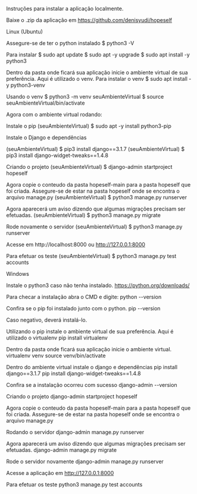 Instruções para instalar a aplicação localmente.

Baixe o .zip da aplicação em https://github.com/denisyudi/hopeself

Linux (Ubuntu)

Assegure-se de ter o python instalado
$ python3 -V

Para instalar
$ sudo apt update
$ sudo apt -y upgrade
$ sudo apt install -y python3

Dentro da pasta onde ficará sua aplicação inicie o ambiente virtual de sua preferência. 
Aqui é utilizado o venv.
Para instalar o venv
$ sudo apt install -y python3-venv

Usando o venv
$ python3 -m venv seuAmbienteVirtual
$ source seuAmbienteVirtual/bin/activate

Agora com o ambiente virtual rodando:

Instale o pip
(seuAmbienteVirtual) $ sudo apt -y install python3-pip

Instale o Django e dependências

(seuAmbienteVirtual) $ pip3 install django==3.1.7
(seuAmbienteVirtual) $ pip3 install django-widget-tweaks==1.4.8

Criando o projeto
(seuAmbienteVirtual) $ django-admin startproject hopeself

Agora copie o conteudo da pasta hopeself-main para a pasta hopeself que foi criada. 
Assegure-se de estar na pasta hopeself onde se encontra o arquivo manage.py
(seuAmbienteVirtual) $ python3 manage.py runserver

Agora aparecerá um aviso dizendo que algumas migrações precisam ser efetuadas.
(seuAmbienteVirtual) $ python3 manage.py migrate

Rode novamente o servidor
(seuAmbienteVirtual) $ python3 manage.py runserver

Acesse em http://localhost:8000 ou http://127.0.0.1:8000


Para efetuar os teste
(seuAmbienteVirtual) $ python3 manage.py test accounts








Windows

Instale o python3 caso não tenha instalado.
https://python.org/downloads/

Para checar a instalação abra o CMD e digite:
python --version

Confira se o pip foi instalado junto com o python.
pip --version

Caso negativo, deverá instalá-lo.

Utilizando o pip instale o ambiente virtual de sua preferência. 
Aqui é utilizado o virtualenv
pip install virtualenv

Dentro da pasta onde ficará sua aplicação inicie o ambiente virtual.
virtualenv venv
source venv/bin/activate

Dentro do ambiente virtual instale o django e dependências
pip install django==3.1.7
pip install django-widget-tweaks==1.4.8

Confira se a instalação ocorreu com sucesso
django-admin --version

Criando o projeto
django-admin startproject hopeself

Agora copie o conteudo da pasta hopeself-main para a pasta hopeself que foi criada. 
Assegure-se de estar na pasta hopeself onde se encontra o arquivo manage.py

Rodando o servidor
django-admin manage.py runserver

Agora aparecerá um aviso dizendo que algumas migrações precisam ser efetuadas.
django-admin manage.py migrate

Rode o servidor novamente
django-admin manage.py runserver

Acesse a aplicação em http://127.0.0.1:8000





Para efetuar os teste
python3 manage.py test accounts